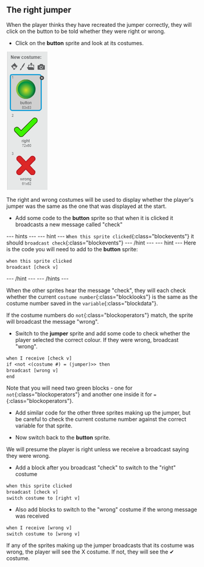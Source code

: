 ## The right jumper

When the player thinks they have recreated the jumper correctly, they will click on the button to be told whether they were right or wrong.

+ Click on the **button** sprite and look at its costumes.

![Button costumes](images/button-costumes.png)

The right and wrong costumes will be used to display whether the player's jumper was the same as the one that was displayed at the start.

+ Add some code to the **button** sprite so that when it is clicked it broadcasts a new message called "check"

--- hints ---
--- hint ---
`When this sprite clicked`{:class="blockevents"} it should `broadcast check`{:class="blockevents"}
--- /hint ---
--- hint ---
Here is the code you will need to add to the **button** sprite:

```blocks
when this sprite clicked
broadcast [check v]
```
--- /hint ---
--- /hints ---

When the other sprites hear the message "check", they will each check whether the current `costume number`{:class="blocklooks"} is the same as the costume number saved in the `variable`{:class="blockdata"}.

If the costume numbers do `not`{:class="blockoperators"} match, the sprite will broadcast the message "wrong".

+ Switch to the **jumper** sprite and add some code to check whether the player selected the correct colour. If they were wrong, broadcast "wrong".

```blocks
when I receive [check v]
if <not <(costume #) = (jumper)>> then
broadcast [wrong v]
end
```

Note that you will need two green blocks - one for `not`{:class="blockoperators"} and another one inside it for `=`{:class="blockoperators"}.

+ Add similar code for the other three sprites making up the jumper, but be careful to check the current costume number against the correct variable for that sprite.

+ Now switch back to the **button** sprite.

We will presume the player is right unless we receive a broadcast saying they were wrong.

+ Add a block after you broadcast "check" to switch to the "right" costume

```blocks
when this sprite clicked
broadcast [check v]
switch costume to [right v]
```

+ Also add blocks to switch to the "wrong" costume if the wrong message was received

```blocks
when I receive [wrong v]
switch costume to [wrong v]
```

If any of the sprites making up the jumper broadcasts that its costume was wrong, the player will see the X costume. If not, they will see the ✔ costume.
